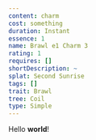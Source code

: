 ```yaml
---
content: charm
cost: something
duration: Instant
essence: 1
name: Brawl e1 Charm 3
rating: 1
requires: []
shortDescription: ~
splat: Second Sunrise
tags: []
trait: Brawl
tree: Coil
type: Simple
---
```


Hello **world**!
